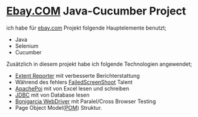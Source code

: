 <h1 class="code-line" data-line-start=0 data-line-end=1 ><a id="EbayCOM_JavaCucumber_Project_0"></a><a href="http://Ebay.COM">Ebay.COM</a> Java-Cucumber Project</h1>
<p class="has-line-data" data-line-start="1" data-line-end="2">ich habe für <a href="http://ebay.com">ebay.com</a> Projekt folgende Hauptelemente benutzt;</p>
<ul>
<li class="has-line-data" data-line-start="2" data-line-end="3">Java</li>
<li class="has-line-data" data-line-start="3" data-line-end="4">Selenium</li>
<li class="has-line-data" data-line-start="4" data-line-end="6">Cucumber</li>
</ul>
<p class="has-line-data" data-line-start="6" data-line-end="7">Zusätzlich in diesem projekt habe ich  folgende Technologien angewendet;</p>
<ul>
<li class="has-line-data" data-line-start="8" data-line-end="9"><a href="http://localhost:63342/ebay_cucumber/target/Ebay_extentReport/ExtentReport_ebay.html?_ijt=qnipjasn3j748en05bb2slchv1">Extent Reporter</a> mit verbesserte Berichterstattung</li>
<li class="has-line-data" data-line-start="9" data-line-end="10">Während des fehlers <a href="https://github.com/emircaglar/ebay_cucumber/blob/master/screen/with%20database%20and%20column%20Count11.11.21.jpg">FailedScreenShoot</a> Talent</li>
<li class="has-line-data" data-line-start="10" data-line-end="11"><a href="https://github.com/emircaglar/ebay_cucumber/blob/master/src/test/java/utilities/ExcelUtility.java">ApachePoi</a> mit von Excel lesen und schreiben</li>
<li class="has-line-data" data-line-start="11" data-line-end="12"><a href="https://github.com/emircaglar/ebay_cucumber/blob/master/src/test/java/stepDefinitions/_04_sucht_with_Databese.java">JDBC</a> mit von Database lesen</li>
<li class="has-line-data" data-line-start="12" data-line-end="13"><a href="https://github.com/emircaglar/ebay_cucumber/blob/master/src/test/java/utilities/SingeltonDriver.java">Bonigarcia WebDriver</a> mit  Paralel/Cross Browser Testing</li>
<li class="has-line-data" data-line-start="13" data-line-end="14">Page Object Model(<a href="https://github.com/emircaglar/ebay_cucumber/tree/master/src/test/java">POM</a>) Struktur.</li>
</ul>